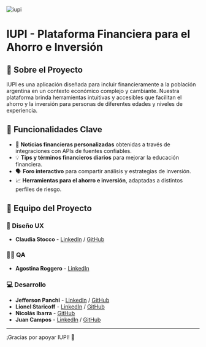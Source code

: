 ![iupi](https://github.com/user-attachments/assets/0c295b15-c021-4d24-9912-d0bb067b460d)

# IUPI - Plataforma Financiera para el Ahorro e Inversión

## 📌 Sobre el Proyecto

IUPI es una aplicación diseñada para incluir financieramente a la población argentina en un contexto económico complejo y cambiante. Nuestra plataforma brinda herramientas intuitivas y accesibles que facilitan el ahorro y la inversión para personas de diferentes edades y niveles de experiencia.

## 🚀 Funcionalidades Clave

- 📢 **Noticias financieras personalizadas** obtenidas a través de integraciones con APIs de fuentes confiables.
- 💡 **Tips y términos financieros diarios** para mejorar la educación financiera.
- 🗣️ **Foro interactivo** para compartir análisis y estrategias de inversión.
- 📈 **Herramientas para el ahorro e inversión**, adaptadas a distintos perfiles de riesgo.

## 👥 Equipo del Proyecto

### 🎨 Diseño UX
- **Claudia Stocco** - [LinkedIn](https://www.linkedin.com/in/claudia-stocco) / [GitHub](https://github.com/ClaudiaSTOCCO)

### 🕵️‍♀️ QA
- **Agostina Roggero** - [LinkedIn](https://www.linkedin.com/in/agostina-roggero/)

### 💻 Desarrollo
- **Jefferson Panchi** - [LinkedIn](https://www.linkedin.com/in/jefferson-panchi-chacon/) / [GitHub](https://github.com/jfpanchi)
- **Lionel Staricoff** - [LinkedIn](https://www.linkedin.com/in/lionel-staricoff/) / [GitHub](https://github.com/LionelStaricoff)
- **Nicolás Ibarra** - [GitHub](https://github.com/HikingCarrot7)
- **Juan Campos** - [LinkedIn](https://www.linkedin.com/in/jumacaq/) / [GitHub](https://github.com/jumacaq)

---

¡Gracias por apoyar IUPI! 🚀

